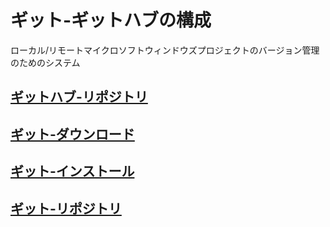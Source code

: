 # ギット-ギットハブの構成

ローカル/リモートマイクロソフトウィンドウズプロジェクトのバージョン管理のためのシステム

## [ギットハブ-リポジトリ](https://github.com/ghsumiyasu/Git-GitHub/blob/main/README-GitHub-Repositorio-jp.md)
## [ギット-ダウンロード](https://github.com/ghsumiyasu/Git-GitHub/blob/main/README-Windows-Git-Download-jp.md)
## [ギット-インストール](https://github.com/ghsumiyasu/Git-GitHub/blob/main/README-Windows-Git-Instalacao-jp.md)
## [ギット-リポジトリ](https://github.com/ghsumiyasu/Git-GitHub/blob/main/README-Windows-Git-Repositorio-jp.md)